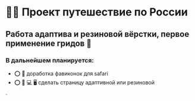 # 🔴🔵 Проект путешествие по России 

## Работа адаптива и резиновой вёрстки, первое применение гридов 🥅

### В дальнейшем планируется:
* ⭕️ 🧭  доработка фавиконок для safari 
* ⭕️ 📱  💻  🖥️ сделать страницу адаптивной или резиновой

<!-- [Страница проекта The Weather 🌤️](https://navi113.github.io/mp1_the_weather/) -->`